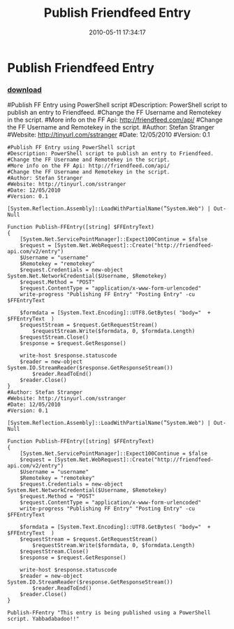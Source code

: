 ﻿---
pid:            1836
parent:         0
children:       
poster:         sstranger
title:          Publish Friendfeed Entry
date:           2010-05-11 17:34:17
description:    #Publish FF Entry using PowerShell script
#Description: PowerShell script to publish an entry to Friendfeed.
#Change the FF Username and Remotekey in the script.
#More info on the FF Api: http://friendfeed.com/api/
#Change the FF Username and Remotekey in the script.
#Author: Stefan Stranger
#Website: http://tinyurl.com/sstranger
#Date: 12/05/2010
#Version: 0.1
format:         posh
---

# Publish Friendfeed Entry

### [download](1836.ps1)  

#Publish FF Entry using PowerShell script
#Description: PowerShell script to publish an entry to Friendfeed.
#Change the FF Username and Remotekey in the script.
#More info on the FF Api: http://friendfeed.com/api/
#Change the FF Username and Remotekey in the script.
#Author: Stefan Stranger
#Website: http://tinyurl.com/sstranger
#Date: 12/05/2010
#Version: 0.1

```posh
#Publish FF Entry using PowerShell script
#Description: PowerShell script to publish an entry to Friendfeed.
#Change the FF Username and Remotekey in the script.
#More info on the FF Api: http://friendfeed.com/api/
#Change the FF Username and Remotekey in the script.
#Author: Stefan Stranger
#Website: http://tinyurl.com/sstranger
#Date: 12/05/2010
#Version: 0.1

[System.Reflection.Assembly]::LoadWithPartialName(”System.Web") | Out-Null

Function Publish-FFEntry([string] $FFEntryText)
{ 
	[System.Net.ServicePointManager]::Expect100Continue = $false
	$request = [System.Net.WebRequest]::Create("http://friendfeed-api.com/v2/entry")
	$Username = "username"
	$Remotekey = "remotekey"
	$request.Credentials = new-object System.Net.NetworkCredential($Username, $Remotekey)
	$request.Method = "POST"
	$request.ContentType = "application/x-www-form-urlencoded" 
	write-progress "Publishing FF Entry" "Posting Entry" -cu $FFEntryText
	
	$formdata = [System.Text.Encoding]::UTF8.GetBytes( "body="  + $FFEntryText  )
	$requestStream = $request.GetRequestStream()
		$requestStream.Write($formdata, 0, $formdata.Length)
	$requestStream.Close()
	$response = $request.GetResponse()
	
	write-host $response.statuscode 
	$reader = new-object System.IO.StreamReader($response.GetResponseStream())
		$reader.ReadToEnd()
	$reader.Close()
}
#Author: Stefan Stranger
#Website: http://tinyurl.com/sstranger
#Date: 12/05/2010
#Version: 0.1

[System.Reflection.Assembly]::LoadWithPartialName(”System.Web") | Out-Null

Function Publish-FFEntry([string] $FFEntryText)
{ 
	[System.Net.ServicePointManager]::Expect100Continue = $false
	$request = [System.Net.WebRequest]::Create("http://friendfeed-api.com/v2/entry")
	$Username = "username"
	$Remotekey = "remotekey"
	$request.Credentials = new-object System.Net.NetworkCredential($Username, $Remotekey)
	$request.Method = "POST"
	$request.ContentType = "application/x-www-form-urlencoded" 
	write-progress "Publishing FF Entry" "Posting Entry" -cu $FFEntryText
	
	$formdata = [System.Text.Encoding]::UTF8.GetBytes( "body="  + $FFEntryText  )
	$requestStream = $request.GetRequestStream()
		$requestStream.Write($formdata, 0, $formdata.Length)
	$requestStream.Close()
	$response = $request.GetResponse()
	
	write-host $response.statuscode 
	$reader = new-object System.IO.StreamReader($response.GetResponseStream())
		$reader.ReadToEnd()
	$reader.Close()
}

Publish-FFentry "This entry is being published using a PowerShell script. Yabbadabadoo!!"

```

